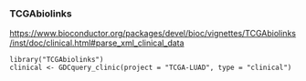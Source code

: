 ### TCGAbiolinks

https://www.bioconductor.org/packages/devel/bioc/vignettes/TCGAbiolinks/inst/doc/clinical.html#parse_xml_clinical_data

```
library("TCGAbiolinks")
clinical <- GDCquery_clinic(project = "TCGA-LUAD", type = "clinical")
```
